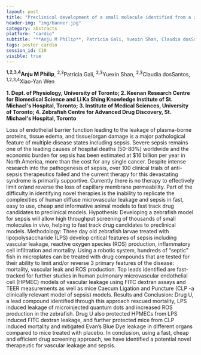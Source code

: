 ```yaml
---
layout: post
title: "Preclinical development of a small molecule identified from a zebrafish screen as a novel candidate drug for sepsis targeting vascular leakage"
header-img: "img/banner.jpg"
category: abstracts
platform: "cardio"
subtitle: "**Anju M Philip**, Patricia Gali, Yuexin Shan, Claudia dosSantos, Xiao-Yan Wen"
tags: poster cardio
session_id: C10
visible: true
---
```

**<sup>1,2,3,4</sup>Anju M Philip**, <sup>2,3</sup>Patricia Gali, <sup>2,3</sup>Yuexin Shan, <sup>2,3</sup>Claudia dosSantos, <sup>1,2,3,4</sup>Xiao-Yan Wen

__1. Dept. of Physiology, University of Toronto; 2. Keenan Research Centre for Biomedical Science and Li Ka Shing Knowledge Institute of St. Michael's Hospital, Toronto; 3. Institute of Medical Sciences, University of Toronto; 4. Zebrafish Centre for Advanced Drug Discovery, St. Michael's Hospital, Toronto__

Loss of endothelial barrier function leading to the leakage of plasma-borne proteins, tissue edema, and tissue/organ damage is a major pathological feature of multiple disease states including sepsis. Severe sepsis remains one of the leading causes of hospital deaths (50-80%) worldwide and the economic burden for sepsis has been estimated at $16 billion per year in North America, more than the cost for any single cancer. Despite intense research into the pathogenesis of sepsis, over 100 clinical trials of anti-sepsis therapeutics failed and the current therapy for this devastating syndrome is primarily supportive. Currently there is no therapy to effectively limit or/and reverse the loss of capillary membrane permeability. Part of the difficulty in identifying novel therapies is the inability to replicate the complexities of human diffuse microvascular leakage and sepsis in fast, easy to use, cheap and informative animal models to fast track drug candidates to preclinical models. 
Hypothesis: Developing a zebrafish model for sepsis will allow high throughput screening of thousands of small molecules in vivo, helping to fast track drug candidates to preclinical models. 
Methodology: Three day old zebrafish larvae treated with lipopolysaccharide (LPS) develop critical features of sepsis including vascular leakage, reactive oxygen species (ROS) production, inflammatory cell infiltration and mortality. Using a robotic system, hundreds of “septic” fish in microplates can be treated with drug compounds that are tested for their ability to limit and/or reverse 3 primary features of the disease: mortality, vascular leak and ROS production. Top leads identified are fast-tracked for further studies in human pulmonary microvascular endothelial cell (HPMEC) models of vascular leakage using FITC dextran assays and TEER measurements as well as mice Caecum Ligation and Puncture (CLP -a clinically relevant model of sepsis) models.
Results and Conclusion: Drug U, a lead compound identified through this approach rescued mortality, LPS induced leakage of microinjected quantum dots and increased ROS production in the zebrafish. Drug U also protected HPMECs from LPS induced FITC dextran leakage, and further protected mice from CLP induced mortality and mitigated Evan’s Blue Dye leakage in different organs compared to mice treated with placebo. In conclusion, using a fast, cheap and efficient drug screening approach, we have identified a potential novel therapeutic for vascular leakage and sepsis. 
